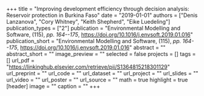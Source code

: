 +++
title = "Improving development efficiency through decision analysis: Reservoir protection in Burkina Faso"
date = "2019-01-01"
authors = ["Denis Lanzanova", "Cory Whitney", "Keith Shepherd", "Eike Luedeling"]
publication_types = ["2"]
publication = "Environmental Modelling and Software, (115), _pp. 164--175_, https://doi.org/10.1016/j.envsoft.2019.01.016"
publication_short = "Environmental Modelling and Software, (115), _pp. 164--175_, https://doi.org/10.1016/j.envsoft.2019.01.016"
abstract = ""
abstract_short = ""
image_preview = ""
selected = false
projects = []
tags = []
url_pdf = "https://linkinghub.elsevier.com/retrieve/pii/S1364815218301129"
url_preprint = ""
url_code = ""
url_dataset = ""
url_project = ""
url_slides = ""
url_video = ""
url_poster = ""
url_source = ""
math = true
highlight = true
[header]
image = ""
caption = ""
+++
